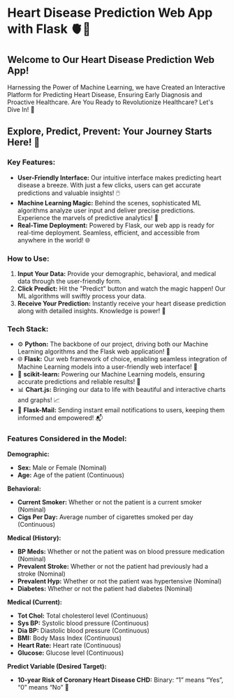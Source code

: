 # Heart Disease Prediction Web App with Flask 🫀🚀

## Welcome to Our Heart Disease Prediction Web App! 
Harnessing the Power of Machine Learning, we have Created an Interactive Platform for Predicting Heart Disease, Ensuring Early Diagnosis and Proactive Healthcare. Are You Ready to Revolutionize Healthcare? Let's Dive In! 🏥

## Explore, Predict, Prevent: Your Journey Starts Here! 🌟

### Key Features:
- **User-Friendly Interface:** Our intuitive interface makes predicting heart disease a breeze. With just a few clicks, users can get accurate predictions and valuable insights! 🖱️
- **Machine Learning Magic:** Behind the scenes, sophisticated ML algorithms analyze user input and deliver precise predictions. Experience the marvels of predictive analytics! 🌟
- **Real-Time Deployment:** Powered by Flask, our web app is ready for real-time deployment. Seamless, efficient, and accessible from anywhere in the world! 🌐

### How to Use:
1. **Input Your Data:** Provide your demographic, behavioral, and medical data through the user-friendly form.
2. **Click Predict:** Hit the "Predict" button and watch the magic happen! Our ML algorithms will swiftly process your data.
3. **Receive Your Prediction:** Instantly receive your heart disease prediction along with detailed insights. Knowledge is power! 💪

### Tech Stack:
- ⚙️ **Python:** The backbone of our project, driving both our Machine Learning algorithms and the Flask web application! 🐍
- 🌐 **Flask:** Our web framework of choice, enabling seamless integration of Machine Learning models into a user-friendly web interface! 🚀
- 🔬 **scikit-learn:** Powering our Machine Learning models, ensuring accurate predictions and reliable results! 🤝
- 📊 **Chart.js:** Bringing our data to life with beautiful and interactive charts and graphs! 📈
- 📧 **Flask-Mail:** Sending instant email notifications to users, keeping them informed and empowered! 📬

### Features Considered in the Model:

**Demographic:**
- **Sex:** Male or Female (Nominal)
- **Age:** Age of the patient (Continuous)

**Behavioral:**
- **Current Smoker:** Whether or not the patient is a current smoker (Nominal)
- **Cigs Per Day:** Average number of cigarettes smoked per day (Continuous)

**Medical (History):**
- **BP Meds:** Whether or not the patient was on blood pressure medication (Nominal)
- **Prevalent Stroke:** Whether or not the patient had previously had a stroke (Nominal)
- **Prevalent Hyp:** Whether or not the patient was hypertensive (Nominal)
- **Diabetes:** Whether or not the patient had diabetes (Nominal)

**Medical (Current):**
- **Tot Chol:** Total cholesterol level (Continuous)
- **Sys BP:** Systolic blood pressure (Continuous)
- **Dia BP:** Diastolic blood pressure (Continuous)
- **BMI:** Body Mass Index (Continuous)
- **Heart Rate:** Heart rate (Continuous)
- **Glucose:** Glucose level (Continuous)

**Predict Variable (Desired Target):**
- **10-year Risk of Coronary Heart Disease CHD:** Binary: “1” means “Yes”, “0” means “No” 🎯



